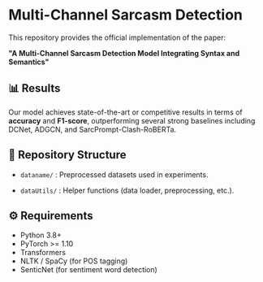 # Multi-Channel Sarcasm Detection

This repository provides the official implementation of the paper:

**"A Multi-Channel Sarcasm Detection Model Integrating Syntax and Semantics"**





## 📊 Results
Our model achieves state-of-the-art or competitive results in terms of **accuracy** and **F1-score**, outperforming several strong baselines including DCNet, ADGCN, and SarcPrompt-Clash-RoBERTa.

## 📂 Repository Structure
- `dataname/` : Preprocessed datasets used in experiments.

- `dataUtils/` : Helper functions (data loader, preprocessing, etc.).

## ⚙️ Requirements
- Python 3.8+
- PyTorch >= 1.10
- Transformers
- NLTK / SpaCy (for POS tagging)
- SenticNet (for sentiment word detection)


